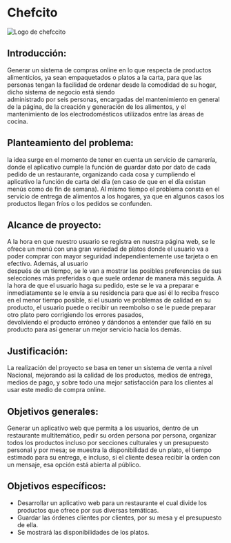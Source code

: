 # **Chefcito**
![Logo de chefccito](https://github.com/HailChefcito/Chefcito/assets/124916979/984139d2-be65-44f1-8411-f72f4d9273eb)

## Introducción:
  
  Generar un sistema de compras online en lo que respecta de productos alimenticios, ya sean empaquetados o platos a la carta, para que las personas tengan la facilidad de ordenar desde la comodidad de su hogar, dicho sistema de negocio está siendo <br>
  administrado por seis personas, encargadas del mantenimiento en general de la página, de la creación y generación de los alimentos, y el mantenimiento de los electrodomésticos utilizados entre las áreas de cocina.
  
## Planteamiento del problema:

  la idea surge en el momento de tener en cuenta un servicio de camarería, donde el aplicativo cumple la función de guardar dato por dato de cada pedido de un restaurante, organizando cada cosa y cumpliendo el aplicativo la función de carta del día 
  (en caso de que en el día existan menús como de fin de semana). Al mismo tiempo el problema consta en el servicio de entrega de alimentos a los hogares, ya que en algunos casos los productos llegan fríos o los pedidos se confunden.

## Alcance de proyecto:

  A la hora en que nuestro usuario se registra en nuestra página web, se le ofrece un menú con una gran variedad de platos donde el usuario va a poder comprar con mayor seguridad independientemente use tarjeta o en efectivo. Además, al usuario <br>
  después de un tiempo, se le van a mostrar las posibles preferencias de sus selecciones más preferidas o que suele ordenar de manera más seguida. A la hora de que el usuario haga su pedido, este se le va a preparar e inmediatamente se le envía 
  a su residencia para que así él lo reciba fresco en el menor tiempo posible, si el usuario ve problemas de calidad en su producto, el usuario puede o recibir un reembolso o se le puede preparar otro plato pero corrigiendo los errores pasados, <br>
  devolviendo el producto erróneo y dándonos a entender que falló en su producto para así generar un mejor servicio hacia los demás.

## Justificación:

  La realización del proyecto se basa en tener un sistema de venta a nivel Nacional, mejorando asi la calidad de los productos, medios de entrega, medios de pago, y sobre todo una mejor satisfacción para los clientes al usar este medio de compra online.

## Objetivos generales:

  Generar un aplicativo web que permita a los usuarios, dentro de un restaurante multitemático, pedir su orden persona por persona, organizar todos los productos incluso por secciones culturales y un presupuesto personal y por mesa; se muestra la disponibilidad de un plato, el tiempo estimado para su entrega, e incluso, si el cliente desea recibir la orden con un mensaje, esa opción está abierta al público.

## Objetivos específicos:

  * Desarrollar un aplicativo web para un restaurante el cual divide los productos que ofrece por sus diversas temáticas.
  * Guardar las órdenes clientes por clientes, por su mesa y el presupuesto de ella.
  * Se mostrará las disponibilidades de los platos.



  

